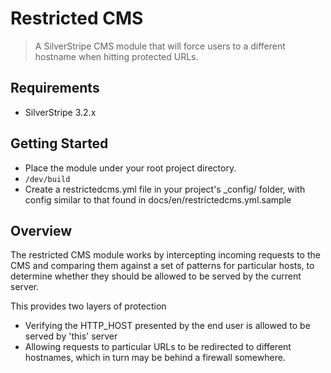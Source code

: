 # Restricted CMS 

> A SilverStripe CMS module that will force users to a different hostname when hitting protected URLs.

## Requirements

* SilverStripe 3.2.x

## Getting Started

* Place the module under your root project directory.
* `/dev/build`
* Create a restrictedcms.yml file in your project's _config/ folder, with config
  similar to that found in docs/en/restrictedcms.yml.sample

## Overview

The restricted CMS module works by intercepting incoming requests to the CMS 
and comparing them against a set of patterns for particular hosts, to determine
whether they should be allowed to be served by the current server. 

This provides two layers of protection

* Verifying the HTTP_HOST presented by the end user is allowed to be served
  by 'this' server
* Allowing requests to particular URLs to be redirected to different hostnames,
  which in turn may be behind a firewall somewhere. 

